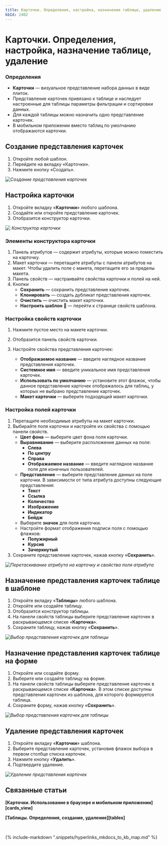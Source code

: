 ```yaml
---
title: Карточки. Определения, настройка, назначение таблице, удаление
kbId: 2402
---
```


# Карточки. Определения, настройка, назначение таблице, удаление

### Определения

- **Карточки** — визуальное представление набора данных в виде плиток.
- Представление карточек привязано к таблице и наследует настроенные для таблицы параметры фильтрации и сортировки данных.
- Для каждой таблицы можно назначить одно представление карточек.
- В мобильном приложении вместо таблиц по умолчанию отображаются карточки.

## Создание представления карточек

1. Откройте любой шаблон.
2. Перейдите на вкладку «Карточки».
3. Нажмите кнопку «Создать».

_![Создание представления карточек](https://kb.comindware.ru/assets/img_64d4e9ec114cb.png)_

## Настройка карточки

1. Откройте вкладку «**Карточки**» любого шаблона.
2. Создайте или откройте представление карточек.
3. Отобразится конструктор карточки.

_![ Конструктор карточки](https://kb.comindware.ru/assets/img_64d4ea4e3e55c.png)_

### Элементы конструктора карточки

1. Панель атрибутов — содержит атрибуты, которые можно поместить на карточку.
2. Макет карточки — перетащите атрибуты с панели атрибутов на макет. Чтобы удалить поле с макета, перетащите его за пределы макета.
3. Панель свойств — настраивайте свойства карточки и полей на ней.
4. Кнопки
    - **Сохранить** — сохранить представление карточек.
    - **Клонировать** — создать дубликат представления карточек.
    - **Очистить** — очистить макет карточки.
    - **Настроить шаблон**  — перейти к странице свойств шаблона.

### Настройка свойств карточки

1. Нажмите пустое место на макете карточки.
2. Отобразится панель свойств карточки.
3. Настройте свойства представления карточек:   

    - **Отображаемое название** — введите наглядное название представления карточек.
    - **Системное имя** — введите уникальное имя представления карточек.
    - **Использовать по умолчанию** — установите этот флажок, чтобы данное представление карточек отображалось для таблиц, у которых не выбрано представление карточек.
    - **Макет карточки** — выберите подходящий макет карточки.

### Настройка полей карточки

1. Перетащите необходимые атрибуты на макет карточки.
2. Выбирайте поля карточки и настройте их свойства с помощью панели свойств.
    - **Цвет фона** — выберите цвет фона поля карточки.
    - **Выравнивание** — выберите расположение данных на поле:
        - **Слева**
        - **По центру**
        - **Справа**
        - **Отображаемое название** — введите наглядное название поля для конечных пользователей.
    - **Представление** — выберите представление данных на поле карточки. В зависимости от типа атрибута доступны следующие представления:
        - **Текст**
        - **Ссылка**
        - **Количество**
        - **Изображение**
        - **Индикатор**
        - **Бейдж**
    - Выберите **значок** для поля карточки.
    - Настройте формат отображения подписи поля с помощью флажков:
        - **Полужирный**
        - **Курсив**
        - ****Зачеркнутый****
3. Сохраните представление карточек, нажав кнопку «**Сохранить**».

_![Перетаскивание атрибута на карточку и свойства поля атрибута](https://kb.comindware.ru/assets/img_64d4ec434bab5.png)_

## Назначение представления карточек таблице в шаблоне

1. Откройте вкладку «**Таблицы**» любого шаблона.
2. Откройте или создайте таблицу.
3. Отобразится конструктор таблицы.
4. На панели свойств таблицы выберите представление карточек в раскрывающемся списке «**Карточка**».
5. Сохраните таблицу, нажав кнопку «**Сохранить**».

_![Выбор представления карточек для таблицы](https://kb.comindware.ru/assets/img_64d4ece027a84.png)_

## Назначение представления карточек таблице на форме

1. Откройте или создайте форму.
2. Выберите или создайте таблицу на форме.
3. На панели свойств таблицы выберите представление карточек в раскрывающемся списке «**Карточка**». В этом списке доступны представления карточек из шаблона, для которого формируется таблица.
4. Сохраните форму, нажав кнопку «**Сохранить**».

_![Выбор представления карточек для таблицы](https://kb.comindware.ru/assets/img_64d4ed38bbe34.png)_

## Удаление представления карточек

1. Откройте вкладку «**Карточки**» шаблона.
2. Выберите представление карточек, установив флажок выбора в первом столбце списка карточек.
3. Нажмите кнопку «**Удалить**».
4. Подтвердите удаление.

_![Удаление представления карточек](https://kb.comindware.ru/assets/img_64d4ee3fcd168.png)_

## Связанные статьи

**[Карточки. Использование в браузере и мобильном приложении][cards_view]**

**[Таблицы. Определения, создание, удаление][tables]**



 

{% include-markdown ".snippets/hyperlinks_mkdocs_to_kb_map.md" %}
